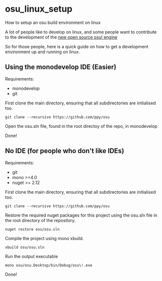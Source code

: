 # osu_linux_setup
How to setup an osu build environment on linux

A lot of people like to develop on linux, and some people want to contribute to the development of the [new open source osu! engine](http://github.com/ppy/osu)

So for those people, here is a quick guide on how to get a development environment up and running on linux.

## Using the monodevelop IDE (Easier)

Requirements:
* monodevelop
* git

First clone the main directory, ensuring that all subdirectories are initialised too.
```
git clone --recursive https://github.com/ppy/osu
```

Open the osu.sln file, found in the root directoy of the repo, in monodevelop

Done!

## No IDE (for people who don't like IDEs)

Requirements:
* git
* mono >=4.0
* nuget >= 2.12

First clone the main directory, ensuring that all subdirectories are initialised too.
```
git clone --recursive https://github.com/ppy/osu
```

Restore the required nuget packages for this project using the osu.sln file in the root directory of the repository.
```
nuget restore osu/osu.sln
```

Compile the project using mono xbuild.
```
xbuild osu/osu.sln
```

Run the output executable
```
mono osu/osu.Desktop/bin/Debug/osu\!.exe
```

Done!
